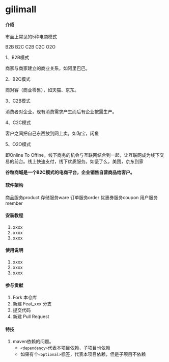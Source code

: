 # gilimall

#### 介绍

市面上常见的5种电商模式

B2B  B2C C2B C2C O2O

1、B2B模式

商家与商家建立的商业关系，如阿里巴巴。

2、B2C模式

商对客（商业零售），如天猫、京东。

3、C2B模式

消费者对企业，现有消费需求产生而后有企业按需生产。

4、C2C模式

客户之间把自己东西放到网上卖，如淘宝，闲鱼

5、O2O模式

即Online To Offine，线下商务的机会与互联网结合到一起，让互联网成为线下交易的前台。线上快速支付，线下优质服务。如饿了么，美团，京东到家



**谷粒商城是一个B2C模式的电商平台，企业销售自营商品给客户。**



#### 软件架构

商品服务product
存储服务ware
订单服务order
优惠券服务coupon
用户服务member

#### 安装教程

1.  xxxx
2.  xxxx
3.  xxxx

#### 使用说明

1.  xxxx
2.  xxxx
3.  xxxx

#### 参与贡献

1.  Fork 本仓库
2.  新建 Feat_xxx 分支
3.  提交代码
4.  新建 Pull Request


#### 特技

1.  maven依赖的问题。
    - `<dependency>`代表本项目依赖，子项目也依赖
    - 如果有个`<optional>`标签，代表本项目依赖，但是子项目不依赖
